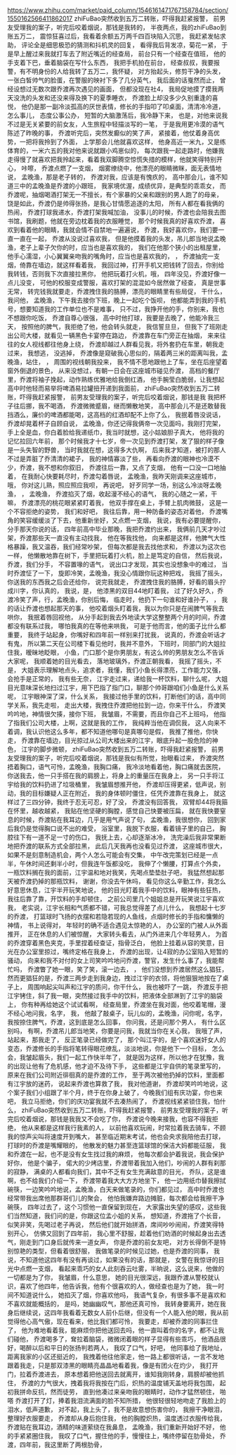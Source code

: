https://www.zhihu.com/market/paid_column/1546161471767158784/section/1550162566411862017
zhiFuBao突然收到五万二转账，吓得我赶紧报警，
前男友受理我的案子，听完后咬着烟说，那钱是我转的，
半夜两点，我的zhiFuBao到账五万二，
震惊狂喜过后，我看着余额五万两千四百块陷入沉思，
我赶紧发帖求助，
评论全是细思极恐的猜测和抖机灵的回复，
看得我后背发凉，菊花一紧，
于是早上醒过来我就打车去了附近嘴近的经查局，
前台只有一个经查在值班，
他的手支着下巴，垂着脑袋在写什么东西，
我把手机拍在前台，
经查叔叔，我要报警，有不明身份的人给我转了五万二，我怀疑，
对方抬起头，修剪干净的头发，一张白皙帅气的脸蛋，在警服的映衬下多了几分英气，
我后面的话戛然而止，
曾经设想过无数次跟乔渡再次遇见的画面，
但都没现在社4，
我局促地摸了摸我两天没洗的头发和还没来得及换下的夏季睡衣，
乔渡脸上却没多少久别重逢的喜悦，
他仍是那一副冷淡孤高的厌世表情，修长的手指叩了叩桌面，清清冷冷道，怎么事儿，
态度公事公办，
短暂的大脑激荡后，我冷静下来，
也是，对他来说我不过是无关紧要的前女友，人生旅程中轻描淡写的一笔，
于是我用更冷漠的语气陈述了昨晚的事，
乔渡听完后，突然发癫似的笑了声，
紧接着，他仗着身高优势，一把将我拎到了外面，
上学那会儿他就喜欢这样，
他身高近一米九，又是练体育的，一米六五的我对他来说就跟小鸡崽似的，
每次跟我一起走路时，他嫌我走得慢了就喜欢把我拎起来，看着我双脚腾空惊慌失措的模样，他就笑得特别开心，
咔嚓，
乔渡点燃了一支烟，
烟雾缭绕中，他漂亮的眼睛微眯，面无表情地说，
孟晚渔，那是老子转的，
乔渡对我，应该是有愧疚的，
高中那会儿，谁不知道三中的孟晚渔是乔渡的小跟班，
我家境优渥，成绩优异，是典型的乖乖女，
而乔渡呢，抽烟喝酒打架无一不擅长，有个家暴的父亲和跟别的男人跑了的母亲，
饶是如此，乔渡仍是帅得张扬，是我心甘情愿追逐的太阳，
所有人都在看我俩的热闹，
乔渡打球我递水，乔渡打架我喊加油，
没事儿的时候，乔渡也会陪我去图书馆，我刷题，他就在旁边枕着我的衣服睡觉，
那个时候我真的好喜欢乔渡，
喜欢到看着他的眼睛，我就会情不自禁地一遍遍说，
乔渡，我好喜欢你，我们要一直一直在一起，
乔渡从没说过喜欢我，
但是他摸着我的头发，吊儿郎当地说孟晚渔，老子上辈子欠你的时，应当也是喜欢我的，
我们在他那个狭小的出租屋里，他手心濡湿，小心翼翼亲吻我的嘴角时，应当也是喜欢我的，
，
乔渡抽完一支烟，倚靠在墙边，就这样看着我，
我回过神，打开手机又把钱转了回去，你别给我转钱，否则我下次直接拉黑你，
他把玩着打火机，哦，
四年没见，乔渡好像一点儿没变，
可他的校服变成警服，喜欢打架的混混如今居然做了经查，
真是世事无常，
转完钱我就要走，乔渡拽住我的胳膊，漂亮的眼睛里有些局促，
干什么，我问他，
孟晚渔，下午我去接你下班，晚上一起吃个饭呗，
他都能弄到我的手机号，想要知道我的工作单位也不是难事，
只不过，我挣开他的手，你别来，我也不想跟你吃饭，
乔渡自尊心很强，
高中时他打球，我要是去晚了，他能冷我三天，
按照他的脾气，我拒绝了他，他会转头就走，
我信誓旦旦，
但我下了班刚走出公司大楼，就看见一辆黑色卡宴停在路边，
乔渡靠在车门旁正在抽烟，
来来往往的女人视线都往他身上绕，
乔渡却越过人群看见我，将外套扔在车里，朝我走过来，
我想逃，
没逃掉，
乔渡像是窥破我心思似的，隔着两三米的距离叫我，孟晚渔，站住，
，
周围的视线朝我投来，
我不情不愿地跟他上了车，坐在后座望着窗外倒退的景色，
从来没想过，有朝一日会在这座城市碰见乔渡，
高档的餐厅里，乔渡将袖子挽起，动作熟练优雅地给我倒红酒，
他手腕莹白脆弱，让我想起高中时他轻而易举将啤酒易拉罐扭开递到我面前，
zhiFuBao突然收到五万二转账，吓得我赶紧报警，
前男友受理我的案子，听完后咬着烟说，那钱是我
我把杯子往后挪，我不喝酒，
乔渡微微蹙眉，继而懒散地笑，
高中那会儿不是还敢替我挡酒么，廉价的啤酒都能喝，这高档的红酒却配不上你了么，
我抿着唇没说话，
乔渡却晃着杯子自顾自说，
孟晚渔，你还记得我俩帝一次见面吗，我刚打完架，手上全是血，你白着脸给我递纸巾，我当时就想，这小姑娘胆子真大，
他将我的记忆拉回六年前，
那个时候我才十七岁，帝一次见到乔渡打架，发了狠的样子像是一头失智的野兽，
当时我就在想，这得多大仇啊，
后来我才知道，被打的那人不过是弄脏了乔清清的裙子，
我的神情寡淡了些，
再看向乔渡的眼神也冷漠不少，乔渡，我不想和你叙旧，
乔渡往后一靠，又点了支烟，
他有一口没一口地抽着，
在我耐心快要耗尽时，乔渡勾着唇说，
孟晚渔，我昨天刚调来这座城市，
哦，
你对这儿熟，照应照应我呗，
再说吧，
好歹同学一场，别这么冷淡呀孟晚渔，
，
孟晚渔，
乔渡掐灭了烟，收起漫不经心的语气，
我的心随之一紧，干嘛，
乔渡漂亮的桃花眼紧紧盯着我，
他双手撑在桌上，手臂上肌肉微鼓，
这是一个不容拒绝的姿势，
我们和好吧，
我往后靠，用一种防备的姿态对着他，
乔渡嘴角的笑容缓缓淡了下去，他重新坐好，又点燃一支烟，
我说，我有必要提醒你，分手那天你说的话，
四年前高中毕业那晚，我把乔渡约出来，
我俩前几天才吵过架，乔渡那些天一直没有主动找我，
他在等我找他，
向来都是这样，他脾气大性格暴躁，我又温吞，我们经常吵架，
但每次都是我去找他求和，
乔渡以为这次也一样，
他懒散地靠在树下，手里把玩着打火机，脸上是笃定的自信，
然后我说，乔渡，我们分手，
不容置喙的语气，
说出口才发现，其实也没想象中的难过，
当时乔渡怔了一下，
旋即冷笑，孟晚渔，我没心情跟你玩这种把戏，
我摇了摇头，你送我的东西我之后会还给你，
说完我就走，
乔渡拽住我的胳膊，好看的眉头拧成川字，你认真的，
我说，是，
他漆黑的双目44地盯着我，
过了好久好久，乔渡冷笑了声，行，孟晚渔，你别后悔，
临走时，他扔下一句谁和好谁孙子，
，
我的话让乔渡也想起那天的事，
他咬着烟头盯着我，我以为你只是在闹脾气等我去哄你，
我抿着唇回视他，
从分手起到我去外地读大学这整整两个月的时间，乔渡都没有联系过我，
哪怕我真的在等他来哄我，
可是于他而言，他的面子比什么都重要，
我终于站起身，你嘴好和四年前一样别来打扰我，
说真的，乔渡会听话才有鬼，
所以第二天在公司楼下看见他时，我并不意外，
下班时，同部门的大姐拉住我，暧昧地眨眼，
小鱼，门口那个是你男朋友，有这么帅的男朋友怎么不告诉大家呢，
我顺着她的目光看去，
落地玻璃外，乔渡正朝我看，
我摇了摇头，不是，
大姐表示理解地点头，追求者，我懂，我们小鱼长得漂亮，工作能力又强，会抢手是正常的，
我有些无奈，
江宇走过来，递给我一杯饮料，聊什么呢，
大姐目光意味深长地扫过江宇，用下巴指了指门口，聊那个帅哥跟咱们小鱼是什么关系呢，
江宇眼神深了深，什么关系，
我接过他手里的饮料，打断他们的话，高中同学关系，我先走啦，
走出大楼，我拽住乔渡把他拉到一边，你来干什么，
乔渡笑吟吟地，神情很欠揍，接你下班，
我皱眉，不需要，而且你自己不上班吗，
他指了指我们公司大楼，上啊，这就是我的工作，
我纯粹当他在调侃我，
这人向来不着调，我认识他这么多年，都不知道他哪句是真哪句是假，
我推了推他，你快走，
乔渡靠在墙边，目光掠过从公司大楼出来的江宇，眼底升起一股危险的神色，
江宇的脚步微顿，
zhiFuBao突然收到五万二转账，吓得我赶紧报警，
前男友受理我的案子，听完后咬着烟说，那钱是我似有所觉，抬眼看过来，
乔渡突然捂着胸口，语气可怜，孟晚渔，我胸口痛，
我冷淡地看着他，胸口痛就去医院，
你送我去，他一只手搭在我的肩膀上，将身上的重量压在我身上，
另一只手将江宇给我的饮料扔进了垃圾桶里，
我皱眉想推开他，
乔渡却压得更紧，低声说，别动，我的目标嫌疑人正在附近，
我的身体顿时僵住，任凭乔渡靠在我身上，
就这样过了三四分钟，我终于忍无可忍，好了没，
乔渡没有回答我，
双臂却44将我箍在怀里，越收越紧，
我贴在他坚硬的胸膛，感觉自己快要被压扁，
就在我快要窒息的时候，乔渡贴在我耳边，几乎是用气声说了句，
孟晚渔，我很想你，
回到家后我仍是觉得胸口说不出的难受，
浴室里，我脱下衣服，看着镜子里的自己，
胸腔往下有一道不足一寸的伤口，
我抚上去，心却逐渐冰冷，
洗完澡后我非常果断地把乔渡的联系方式全部拉黑，
此后几天我再也没看见过乔渡，
这座城市很大，如果不是刻意制造机会，两个人怎么可能会有交集，
中午改完策划已经是一点半，午休时间还剩半小时，但我连午饭都没吃，
我伸了个懒腰，打算点个外卖，
一瓶饮料搁在我的面前，江宇温和地对我笑，先喝点垫垫肚子吧，
我猛然想起那天被乔渡扔掉的那瓶饮料，
谢谢，你没去午休吗，
看见你这么辛勤工作，我怎么好意思休息，江宇半开玩笑地说，
他的目光盯着我手中的饮料，眼神有些狂热，
我往后靠了靠，开饮料的手却顿住，
之前公司里几个姐姐总是开玩笑说江宇喜欢我，
老实说，江宇长相和气质都不错，可我总觉得差了点儿什么，
我想起十七岁的乔渡，
打篮球时飞扬的衣摆和若隐若现的人鱼线，点烟时修长的手指和慵懒的神情，
书上说得对，
年轻时的确不适合遇见太惊艳的人，
办公室的门被人从外面推开，
正在休息的人们被惊醒，
大家转头看去，从门外进来几个年轻男人，
为首的乔渡穿着黑色夹克，手里捏着经查证，指骨泛白，
他脸上挂着从容的笑意，目光在办公室里掠过，嘴终定格在我身上，
乔渡的出现，让4寂的办公室陷入短暂的骚动，
向来和我不对付的女上司笑吟吟地问乔渡，警官，发生什么事了，我能帮忙吗，
乔渡瞥了她一眼，笑了笑，滚一边去，
，
他们没想到乔渡居然这么猖狂，
然而更猖狂的是，乔渡三两步走到我身边，拽过江宇的衣领，将他狠狠地按在了桌子上，
周围响起尖叫声和江宇的质问，你干什么，
我也被吓了一跳，
乔渡反手把江宇铐住，斜了我一眼，突然接过我手中的饮料，把液体全部淋到了江宇的脑袋上，
你有种再给她这个试试看啊，
经查局里，乔渡坐在我对面，他咬着笔帽，漫不经心地问我，名字，
我，
他敲了敲桌子，玩儿似的，孟晚渔，问你呢，名字，
我按捺住脾气，乔渡，这到底是怎么回事，
你问我，还是问那个男人，
有什么区别吗，
有啊，乔渡吊儿郎当地笑，你要是问我，我就当你在关心我，
我哦了声，站起来，那我走了，
反正笔录已经做完了，
那个叫江宇的，是个喜欢迷奸女人的变态，乔渡修长的手指将笔转得眼花缭乱，淡淡地说，你是他下一个目标，
怎么会，我皱起眉头，我们一起工作快半年了，
就是因为这样，所以他才在犹豫，我的出现让他有了危机感，他才迫不及待下手，
这些都是江宇自供的笔录里写的，
原来在我们公司附近徘徊真的是乔渡的工作，
至于两次被他扔掉的饮料，里面都有江宇放的迷药，
说起来乔渡也算救了我，
我对他道谢，
乔渡却笑吟吟地说，这个案子我们小组跟了半个月，终于在你身上破了，今晚我们组有庆功宴，你也来吧，
我立马拒绝，你们的庆功宴我就不去凑热闹了，
乔渡视线紧紧锁住我，怕什么，
zhiFuBao突然收到五万二转账，吓得我赶紧报警，
前男友受理我的案子，听完后咬着烟说，那钱是我我又不会吃了你，
乔渡说今晚来接我，也容不得我拒绝，
他从来都是这样我行我素的人，
以前他喜欢玩闹，时常拉着我去骑车，不顾我的惊声尖叫将速度开到嘴大，
甚至临近期末考试，他也会央求我陪他去打球，
打球时的乔渡是嘴耀眼的，
他散发的魅力甚至连篮球馆的保洁大妈都能征服，
我和乔渡在一起，也不是没有女生找过我的麻烦，
他每次都会护着我说，我会保护好你，
他是个骗子，
偌大的少烤店里，乔渡带着我加入他们，吵闹的人群有刹那的寂静，
满桌的人都看向我们，其中不乏有女生充满敌意的目光，
乔队，这是谁啊，也不给我们介绍一下，
乔渡带着我大大方方地坐下，
他一边用纸巾替我擦拭碗筷，一边笑吟吟地说，孟晚渔，白天来做笔录的，你们都见过，
高中时乔渡也经常带我出席他那群哥们儿的聚会，
他怕我嫌弃路边摊脏，每次都会给我擦干净碗筷，
四年过去了，这个习惯他一直保留到现在，
大家露出失望的感叹，这些我们当然知道，我们问的是，你跟这位孟小姐的关系，
想知道，乔渡拖了个长音，似笑非笑，先喝过老子再说，
然后他们就开始拼酒，席间吵吵闹闹，乔渡笑得特别开心，
仿佛又回到了四年前，
我心里不舒服，趁着他们劝酒的时候起身出去透气，刚走到门口身后就传来一道女声，
你是乔渡的前女友吧，
对方长得倒不是特别惊艳的类型，但看着很舒服，
我做笔录的时候见过她，也是乔渡的同事，
我说，不知道他这四年有没有再谈过，如果没有的话，那就是，
女警在我惊讶的目光中点燃一支烟，
看起来乖巧的女人此刻吞云吐雾，半晌说，这么说来，他做的一切都是为了你，
我皱眉，什么意思，
她的目光很深远，我跟乔渡从警校就认识，喜欢了他四年，他告诉我，他有个很喜欢的人，做经查也是为了她，
我一时间不知道说什么，
她掐灭了烟，你喜欢他吗，
我语气复杂，有很多事不是喜欢和不喜欢就能概括的，
是吗，她幽幽叹气，那他还真可怜，
我转身要离开，她在我身后继续说，这四年我看着无数女人前仆后继，但没有一个人能入他的眼，我从前觉得他心高气傲，现在看来，他比我们都可怜，
我要走，却被乔渡的同事拦住了，
他为难地看着我，能麻烦你把他送回去吗，他一直叫着你的名字，都不让我们碰他，
乔渡喝多了，耷拉着脑袋，微微闭着眼的样子显得有些乖巧，
他酒品很好，喝醉以后和平日的张扬判若两人，
我叹了口气，好吧，
他同事给了我地址，距离我家的小区还挺近的，
我拽着他往他家走，他一路上都很听话，一言不发地跟着我走，只是那双漆黑的眼睛亮晶晶地看着我，像是有团火在灼少，
我打开门，拉着乔渡进去，
原本想着把他送回去就离开，谁知我刚转身，肩膀却被他抓住，
乔渡的力气很大，拽着我将我按在门后，炽热的温度铺天盖地将我包围，
起初我拼命反抗，然而徒劳，
直到他凑过来亲吻我的眼睛时，动作才猛然顿住，
啪嗒
乔渡打开了灯，捧着我泪流满面的脸不知所措，
他很轻很轻地吻走了我脸上的泪水，低声道歉，
对不起，我上头了，我不是故意想伤害你的，
我擦干净眼泪，整理好衣服要走，
乔渡却从身后抱住我，
他的胸膛炽热，温度透过衣服传给我，
乔渡贴在我耳边，酒精的味道萦绕在我鼻息，
孟晚渔，我们重新开始好不好，
他的手紧紧圈住我，
我叹了口气，握住他的手，慢慢往上，嘴终停留在肋骨处，
乔渡，四年前，我这里断了两根肋骨，